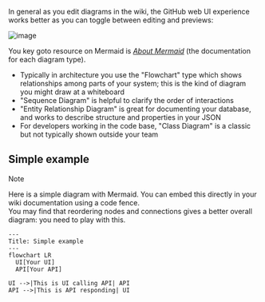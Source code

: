 In general as you edit diagrams in the wiki, the GitHub web UI experience
works better as you can toggle between editing and previews:

![image](https://github.com/binkley/wiki-docs/assets/186421/8b41ba18-338a-4311-9ec7-8668cd8a1003)

You key goto resource on Mermaid is [_About
Mermaid_](https://mermaid.js.org/intro/) (the documentation for each diagram
type).
* Typically in architecture you use the "Flowchart" type which shows
  relationships among parts of your system;
  this is the kind of diagram you might draw at a whiteboard
* "Sequence Diagram" is helpful to clarify the order of interactions
* "Entity Relationship Diagram" is great for documenting your database, and
  works to describe structure and properties in your JSON
* For developers working in the code base, "Class Diagram" is a classic but
  not typically shown outside your team

## Simple example

> [!NOTE]
> Here is a simple diagram with Mermaid.
> You can embed this directly in your wiki documentation using a code fence.<br/>
> You may find that reordering nodes and connections gives a better overall
> diagram:
> you need to play with this.

```mermaid
---
Title: Simple example
---
flowchart LR
  UI[Your UI]
  API[Your API]

UI -->|This is UI calling API| API
API -->|This is API responding| UI
```
